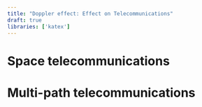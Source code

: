 ```yaml
---
title: "Doppler effect: Effect on Telecommunications"
draft: true
libraries: ['katex']
---
```


# Space telecommunications

# Multi-path telecommunications